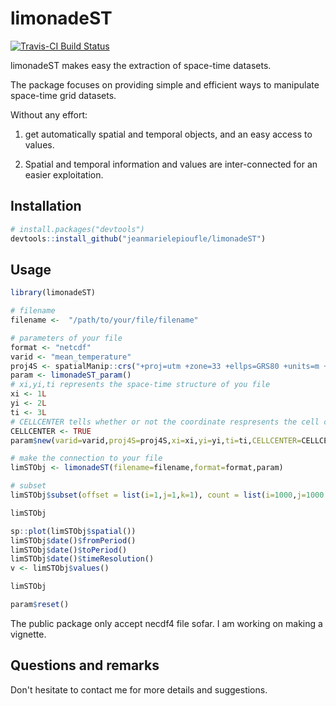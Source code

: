 # limonadeST

[![Travis-CI Build Status](https://travis-ci.org/jeanmarielepioufle/timeManip.svg?branch=master)](https://travis-ci.org/jeanmarielepioufle/limonadeST)

limonadeST makes easy the extraction of space-time datasets.

The package focuses on providing simple and efficient ways to manipulate space-time grid datasets.

Without any effort:

1. get automatically spatial and temporal objects, and an easy access to values.

2. Spatial and temporal information and values are inter-connected for an easier exploitation.

## Installation

```R
# install.packages("devtools")
devtools::install_github("jeanmarielepioufle/limonadeST")
```

## Usage

```R
library(limonadeST)

# filename
filename <-  "/path/to/your/file/filename"

# parameters of your file
format <- "netcdf"
varid <- "mean_temperature"
proj4S <- spatialManip::crs("+proj=utm +zone=33 +ellps=GRS80 +units=m +no_defs")
param <- limonadeST_param()
# xi,yi,ti represents the space-time structure of you file
xi <- 1L
yi <- 2L
ti <- 3L
# CELLCENTER tells whether or not the coordinate respresents the cell center
CELLCENTER <- TRUE
param$new(varid=varid,proj4S=proj4S,xi=xi,yi=yi,ti=ti,CELLCENTER=CELLCENTER)

# make the connection to your file
limSTObj <- limonadeST(filename=filename,format=format,param)

# subset
limSTObj$subset(offset = list(i=1,j=1,k=1), count = list(i=1000,j=1000,k=1),v=450)

limSTObj

sp::plot(limSTObj$spatial())
limSTObj$date()$fromPeriod()
limSTObj$date()$toPeriod()
limSTObj$date()$timeResolution()
v <- limSTObj$values()

limSTObj

param$reset()
```

The public package only accept necdf4 file sofar.
I am working on making a vignette.

## Questions and remarks
Don't hesitate to contact me for more details and suggestions.
